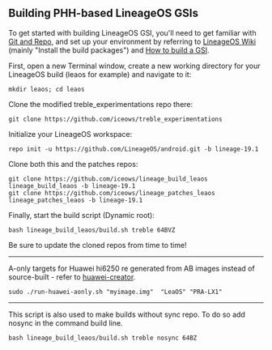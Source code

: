 
## Building PHH-based LineageOS GSIs ##

To get started with building LineageOS GSI, you'll need to get familiar with [Git and Repo](https://source.android.com/source/using-repo.html), and set up your environment by referring to [LineageOS Wiki](https://wiki.lineageos.org/devices/redfin/build) (mainly "Install the build packages") and [How to build a GSI](https://github.com/phhusson/treble_experimentations/wiki/How-to-build-a-GSI%3F).


First, open a new Terminal window, create a new working directory for your LineageOS build (leaos for example) and navigate to it:

    mkdir leaos; cd leaos
    
Clone the modified treble_experimentations repo there:

    git clone https://github.com/iceows/treble_experimentations

Initialize your LineageOS workspace:

    repo init -u https://github.com/LineageOS/android.git -b lineage-19.1

Clone both this and the patches repos:

    git clone https://github.com/iceows/lineage_build_leaos lineage_build_leaos -b lineage-19.1
    git clone https://github.com/iceows/lineage_patches_leaos lineage_patches_leaos -b lineage-19.1

Finally, start the build script (Dynamic root):

    bash lineage_build_leaos/build.sh treble 64BVZ


Be sure to update the cloned repos from time to time!

---

A-only targets for Huawei hi6250 re generated from AB images instead of source-built - refer to [huawei-creator](https://github.com/iceows/huawei-creator).

	sudo ./run-huawei-aonly.sh "myimage.img"  "LeaOS" "PRA-LX1"

---

This script is also used to make builds without sync repo. To do so add nosync in the command build line.

    bash lineage_build_leaos/build.sh treble nosync 64BZ


